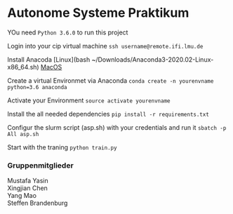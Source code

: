 # Autonome Systeme Praktikum
YOu need `Python 3.6.0` to  run this project

Login into your cip virtual machine
`ssh username@remote.ifi.lmu.de`

Install Anacoda [Linux](bash ~/Downloads/Anaconda3-2020.02-Linux-x86_64.sh) [MacOS](https://docs.anaconda.com/anaconda/install/mac-os/)

Create a virtual Environmet via Anaconda
`conda create -n yourenvname python=3.6 anaconda`

Activate your Environment 
`source activate yourenvname`

Install the all needed dependencies
`pip install -r requirements.txt`

Configur the slurm script (asp.sh) with your credentials and run it
`sbatch -p All asp.sh`

Start with the traning
`python train.py`


### Gruppenmitglieder
Mustafa Yasin\
Xingjian Chen\
Yang Mao\
Steffen Brandenburg
